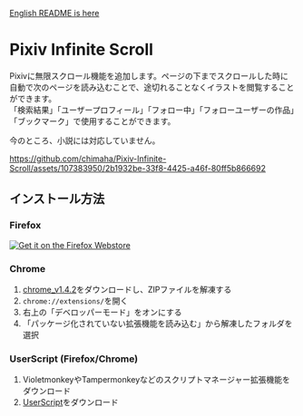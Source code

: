 [English README is here](https://github.com/chimaha/Pixiv-Infinite-Scroll/blob/main/README-en.md)  

# Pixiv Infinite Scroll

Pixivに無限スクロール機能を追加します。ページの下までスクロールした時に自動で次のページを読み込むことで、途切れることなくイラストを閲覧することができます。  
「検索結果」「ユーザープロフィール」「フォロー中」「フォローユーザーの作品」「ブックマーク」で使用することができます。  

今のところ、小説には対応していません。  

https://github.com/chimaha/Pixiv-Infinite-Scroll/assets/107383950/2b1932be-33f8-4425-a46f-80ff5b866692

## インストール方法
### Firefox
<a href="https://addons.mozilla.org/ja/firefox/addon/pixiv-infinite-scroll/" rel="nofollow"><img src="https://camo.githubusercontent.com/93008761190f691a7bea18556da6cad05b8ac6ef6a1e9e4121718bec79a45768/68747470733a2f2f626c6f672e6d6f7a696c6c612e6f72672f6164646f6e732f66696c65732f323031352f31312f6765742d7468652d6164646f6e2e706e67" alt="Get it on the Firefox Webstore" data-canonical-src="https://blog.mozilla.org/addons/files/2015/11/get-the-addon.png" style="max-width: 100%;"></a>

### Chrome
1. [chrome_v1.4.2](https://github.com/chimaha/Pixiv-Infinite-Scroll/releases/download/1.4.2/chrome_v1.4.2.zip)をダウンロードし、ZIPファイルを解凍する
2. `chrome://extensions/`を開く
3. 右上の「デベロッパーモード」をオンにする
4. 「パッケージ化されていない拡張機能を読み込む」から解凍したフォルダを選択

### UserScript (Firefox/Chrome)
1. VioletmonkeyやTampermonkeyなどのスクリプトマネージャー拡張機能をダウンロード
2. [UserScript](https://github.com/chimaha/Pixiv-Infinite-Scroll/raw/main/script/pixivinfinitescroll.user.js)をダウンロード    
